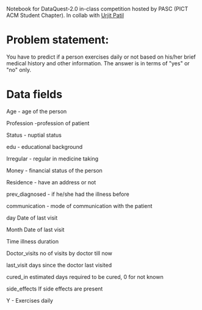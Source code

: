 
Notebook for DataQuest-2.0 in-class competition hosted by PASC (PICT ACM Student Chapter). In collab with <a href="https://github.com/patilurjit">Urjit Patil<a>

# Problem statement:
You have to predict if a person exercises daily or not based on his/her brief medical history and other information. The answer is in terms of "yes" or "no" only.

# Data fields
Age - age of the person

Profession -profession of patient

Status - nuptial status

edu - educational background

Irregular - regular in medicine taking

Money - financial status of the person

Residence - have an address or not

prev_diagnosed - if he/she had the illness before

communication - mode of communication with the patient

day Date of last visit

Month Date of last visit

Time illness duration

Doctor_visits no of visits by doctor till now

last_visit days since the doctor last visited

cured_in estimated days required to be cured, 0 for not known

side_effects If side effects are present

Y - Exercises daily
